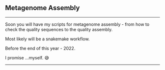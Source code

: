 ## Metagenome Assembly
-----------------------------------------------------------



Soon you will have my scripts for metagenome assembly - from how to check the quality sequences to the quality assembly. 

Most likely will be a snakemake workflow.

Before the end of this year - 2022. 

I promise ...myself. 😅 

------------------------------------------------------------
